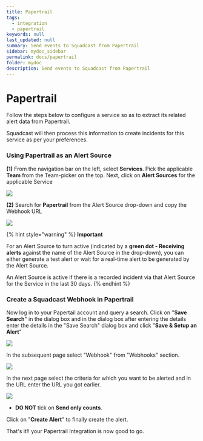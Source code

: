 ```yaml
---
title: Papertrail
tags:
  - integration
  - papertrail
keywords: null
last_updated: null
summary: Send events to Squadcast from Papertrail
sidebar: mydoc_sidebar
permalink: docs/papertrail
folder: mydoc
description: Send events to Squadcast from Papertrail
---
```


# Papertrail

Follow the steps below to configure a service so as to extract its related alert data from Papertrail.

Squadcast will then process this information to create incidents for this service as per your preferences.

### Using Papertrail as an Alert Source

**(1)** From the navigation bar on the left, select **Services**. Pick the applicable **Team** from the Team-picker on the top. Next, click on **Alert Sources** for the applicable Service

![](../../.gitbook/assets/alert\_source\_1.png)

**(2)** Search for **Papertrail** from the Alert Source drop-down and copy the Webhook URL

![](../../.gitbook/assets/papertrail\_1.png)

{% hint style="warning" %}
**Important**

For an Alert Source to turn active (indicated by a **green dot - Receiving alerts** against the name of the Alert Source in the drop-down), you can either generate a test alert or wait for a real-time alert to be generated by the Alert Source.

An Alert Source is active if there is a recorded incident via that Alert Source for the Service in the last 30 days.
{% endhint %}

### Create a Squadcast Webhook in Papertrail

Now log in to your Papertail account and query a search. Click on "**Save Search**" in the dialog box and in the dialog box after entering the details enter the details in the "Save Search" dialog box and click "**Save & Setup an Alert**"

![](../../.gitbook/assets/papertrail\_2.png)

In the subsequent page select "Webhook" from "Webhooks" section.

![](../../.gitbook/assets/papertrail\_3.png)

In the next page select the criteria for which you want to be alerted and in the URL enter the URL you got earlier.

![](../../.gitbook/assets/papertrail\_4.png)

* **DO NOT** tick on **Send only counts**.

Click on "**Create Alert**" to finally create the alert.

That's it!! your Papertrail Integration is now good to go.

